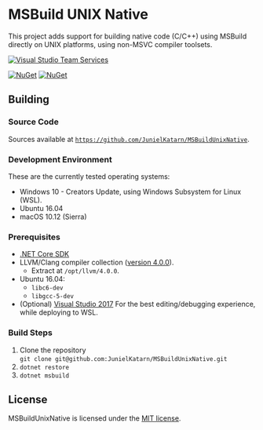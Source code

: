 # MSBuild UNIX Native

This project adds support for building native code (C/C++) using MSBuild directly on UNIX platforms, using non-MSVC compiler toolsets.

[![Visual Studio Team Services](https://garage-05.visualstudio.com/_apis/public/build/definitions/8378d9ce-d7ae-453b-a3b7-825306540b1f/4/badge)](https://github.com/JunielKatarn/MSBuildUnixNative/releases)

[![NuGet](https://img.shields.io/nuget/v/LLVM.Build.svg)](https://www.nuget.org/packages/LLVM.Build/absoluteLatest)
[![NuGet](https://img.shields.io/nuget/dt/LLVM.Build.svg)](https://www.nuget.org/api/v2/package/LLVM.Build)

## Building

### Source Code

Sources available at [`https://github.com/JunielKatarn/MSBuildUnixNative`](https://github.com/JunielKatarn/MSBuildUnixNative).

### Development Environment

These are the currently tested operating systems:
* Windows 10 - Creators Update, using Windows Subsystem for Linux (WSL).
* Ubuntu 16.04
* macOS 10.12 (Sierra)

### Prerequisites
* [.NET Core SDK](https://www.microsoft.com/net/download/core)
* LLVM/Clang compiler collection ([version 4.0.0](http://releases.llvm.org/download.html#4.0.0)).
  * Extract at `/opt/llvm/4.0.0`.
* Ubuntu 16.04:
  * `libc6-dev`
  * `libgcc-5-dev`
* (Optional) [Visual Studio 2017](https://www.visualstudio.com/downloads)
  For the best editing/debugging experience, while deploying to WSL.

### Build Steps
1. Clone the repository<br/>
  `git clone git@github.com:JunielKatarn/MSBuildUnixNative.git`
2. `dotnet restore`
3. `dotnet msbuild`

## License

MSBuildUnixNative is licensed under the [MIT license](LICENSE).